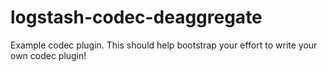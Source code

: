 # logstash-codec-deaggregate
Example codec plugin. This should help bootstrap your effort to write your own codec plugin!
